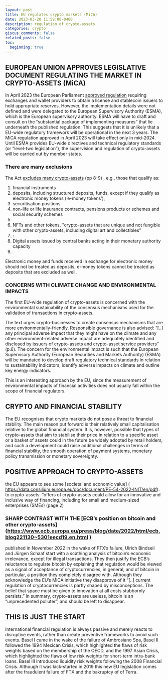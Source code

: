 ```yaml
---
layout: post
title: EU regulates crypto markets (MiCA)
date: 2023-03-20 11:59:00-0400
description: regulation of crypto-assets 
categories: crypto
giscus_comments: false
related_posts: false
toc:
  beginning: true
---
```


## EUROPEAN UNION APPROVES LEGISLATIVE DOCUMENT REGULATING THE MARKET IN CRYPTO-ASSETS (MiCA)

In April 2023 the European Parliament [approved regulation]( https://www.europarl.europa.eu/news/en/press-room/20230414IPR80133/crypto-assets-green-light-to-new-rules-for-tracing-transfers-in-the-eu) requiring exchanges and wallet providers to obtain a license and stablecoin issuers to hold appropriate reserves. However, the implementation details were not defined and were delegated to the European Supervisory Authority (ESMA), which is the European supervisory authority. ESMA will have to draft and consult on the “substantial package of implementing measures” that lie underneath the published regulation. This suggests that it is unlikely that a EU-wide regulatory framework will be operational in the next 3 years. The MiCA regulation approved in April 2023 will take effect only in mid-2024. Until ESMA provides EU-wide directives and technical regulatory standards (or “level-two legislation”), the supervision and regulation of crypto-assets will be carried out by member states.

### There are many exclusions
The Act [excludes many crypto-assets]( https://data.consilium.europa.eu/doc/document/PE-54-2022-INIT/en/pdf) (pp 8-9) , e.g., those that qualify as:
<ol>
  <li>financial instruments</li>
  <li>deposits, including structured deposits, funds, except if they qualify as electronic money tokens (‘e-money tokens’),</li>
  <li>securitisation positions </li>
  <li>non-life or life insurance contracts, pensions products or schemes and social security schemes<li>
  <li>NFTs and other tokens, "crypto-assets that are unique and not fungible with
other crypto-assets, including digital art and collectibles"<li>:
 <li>Digital assets issued by central banks acting in their monetary authority capacity<li>
</ol> 

Electronic money and funds received in exchange for electronic money should not be treated as deposits, e-money tokens cannot be treated as deposits that are excluded as well.


### CONCERNS WITH CLIMATE CHANGE AND ENVIRONMENTAL IMPACTS
The first EU-wide regulation of crypto-assets is concerned with the environmental sustainability of the consensus mechanisms used for the validation of transactions in crypto-assets. 

The text urges crypto-businesses to create consensus mechanisms that are more environmentally-friendly. Responsible governance is also advised: “[..] any principal adverse impact that they might have on the climate and any other environment-related adverse impact are adequately identified and disclosed by issuers of crypto-assets and crypto-asset service providers” (p.6). The concern for the environmental impact is such that the European Supervisory Authority (European Securities and Markets Authority) (ESMA) will be mandated to develop draft regulatory technical standards in relation to sustainability indicators, identify adverse impacts on climate and outline key energy indicators. 

This is an interesting approach by the EU, since the measurement of environmental impacts of financial activities does not usually fall within the scope of financial regulators. 


## CRYPTO AND FINANCIAL STABILITY

The EU recognises that crypto markets do not pose a threat to financial stability. The main reason put forward is their relatively small capitalisation relative to the global financial system. It is, however, possible that types of crypto-assets that
aim to stabilise their price in relation to a specific asset or a basket of assets could in the
future be widely adopted by retail holders, and such a development could raise additional
challenges in terms of financial stability, the smooth operation of payment systems,
monetary policy transmission or monetary sovereignty.

## POSITIVE APPROACH TO CRYPTO-ASSETS

the EU appears to see some [societal and economic value] ( https://data.consilium.europa.eu/doc/document/PE-54-2022-INIT/en/pdf).
to crypto-assets: “offers of crypto-assets could allow for an innovative and inclusive way of financing, including for small and medium-sized enterprises (SMEs) (page 2)

### SHARP CONTRAST WITH THE [ECB’s position on bitcoin and other crypto-assets] (https://www.ecb.europa.eu/press/blog/date/2022/html/ecb.blog221130~5301eecd19.en.html )

published in November 2022 in the wake of FTX’s failure, Ulrich Bindseil and Jürgen Schaaf start with a scathing analysis of bitcoin’s economic irrelevance, except for illegal transactions.  They then justify the ECB’s reluctance to regulate bitcoin by explaining that regulation would be viewed as a signal of acceptance of cryptocurrencies, in general, and of bitcoin in particular, a position they completely disagree with. Although they acknowledge the EU’s MiCA initiative they disapprove of it “[..] current regulation of cryptocurrencies is partly shaped by misconceptions. The belief that space must be given to innovation at all costs stubbornly persists.” In summary, crypto-assets are useless, bitcoin is an “unprecedented polluter”, and should be left to disappear. 

## THIS IS JUST THE START

International financial regulation is always passive and merely reacts to disruptive events, rather than create preventive frameworks to avoid such events. Basel I came in the wake of the failure of Ambrosiano Spa, Basel II followed the 1994 Mexican Crisis, which highlighted the flaws of risk weights based on the membership of the OECD, and the 1997 Asian Crisis, which highlighted the flaws of low risk weights for short-term intra-bank loans. Basel III introduced liquidity risk weights following the 2008 Financial Crisis. Although it was kick-started in 2019 this new EU legislation comes after the fraudulent failure of FTX and the bakruptcy of of Terra. 
